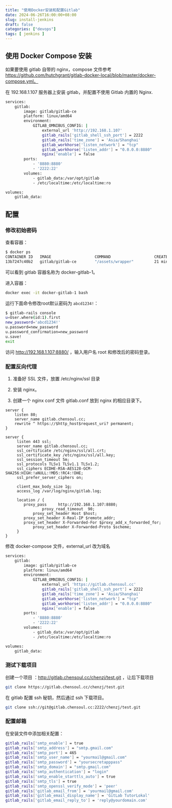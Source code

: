 ```yaml
---
title: "使用Docker安装和配置Gitlab"
date: 2024-06-26T16:00:00+08:00
slug: install-jenkins
draft: false
categories: ["devops"]
tags: [ jenkins ]
---
```


## 使用 Docker Compose 安装

如果要使用 gitlab 自带的 nginx，compose 文件参考 https://github.com/hutchgrant/gitlab-docker-local/blob/master/docker-compose.yml。



在 192.168.1.107 服务器上安装 gitlab，并配置不使用 Gitlab 内置的 Nginx.

```bash
services:
    gitlab:
        image: gitlab/gitlab-ce
        platform: linux/amd64
        environment:
            GITLAB_OMNIBUS_CONFIG: |
                external_url 'http://192.168.1.107'
                gitlab_rails['gitlab_shell_ssh_port'] = 2222
                gitlab_rails['time_zone'] = 'Asia/Shanghai'
                gitlab_workhorse['listen_network'] = "tcp"
                gitlab_workhorse['listen_addr'] = "0.0.0.0:8880"
                nginx['enable'] = false
        ports:
            - '8880:8880'
            - '2222:22'
        volumes:
            - gitlab_data:/var/opt/gitlab
            - /etc/localtime:/etc/localtime:ro

volumes:
    gitlab_data:
```

## 配置

### 修改初始密码

查看容器：

```bash
$ docker ps
CONTAINER ID   IMAGE                   COMMAND                   CREATED          STATUS                    PORTS                                                                                               NAMES
13b7247c40b2   gitlab/gitlab-ce        "/assets/wrapper"         21 minutes ago   Up 17 minutes (healthy)   80/tcp, 443/tcp, 0.0.0.0:8880->8880/tcp, :::8880->8880/tcp, 0.0.0.0:2222->22/tcp, :::2222->22/tcp   docker-gitlab-1
```

可以看到 gitlab 容器名称为 docker-gitlab-1。

进入容器：

```bash
docker exec -it docker-gitlab-1 bash
```

运行下面命令修改root默认密码为 `abcd1234!`：

```bash
$ gitlab-rails console
u=User.where(id:1).first
new_password='abcd1234!'
u.password=new_password
u.password_confirmation=new_password
u.save!
exit
```

访问 http://192.168.1.107:8880/ ，输入用户名 root 和修改后的密码登录。

### 配置反向代理

1. 准备好 SSL 文件，放置 /etc/nginx/ssl 目录
2. 安装 nginx。

3. 创建一个 nginx conf 文件 gitlab.conf 放到 nginx 的相应目录下。

```nginx
server {
    listen 80;
    server_name gitlab.chensoul.cc;
    rewrite ^ https://$http_host$request_uri? permanent;
}

server {
     listen 443 ssl;
     server_name gitlab.chensoul.cc;
     ssl_certificate /etc/nginx/ssl/all.crt;
     ssl_certificate_key /etc/nginx/ssl/all.key;
     ssl_session_timeout 5m;
     ssl_protocols TLSv1 TLSv1.1 TLSv1.2;
     ssl_ciphers ECDHE-RSA-AES128-GCM-SHA256:HIGH:!aNULL:!MD5:!RC4:!DHE;
     ssl_prefer_server_ciphers on;

     client_max_body_size 1g;
     access_log /var/log/nginx/gitlab.log;

     location / {
        proxy_pass     http://192.168.1.107:8880;
				proxy_read_timeout  90;
    		proxy_set_header Host $host;
        proxy_set_header X-Real-IP $remote_addr;
        proxy_set_header X-Forwarded-For $proxy_add_x_forwarded_for;
    		proxy_set_header X-Forwarded-Proto $scheme;
     }
}
```

修改 docker-compose 文件，external_url 改为域名

```bash
services:
    gitlab:
        image: gitlab/gitlab-ce
        platform: linux/amd64
        environment:
            GITLAB_OMNIBUS_CONFIG: |
                external_url 'https://gitlab.chensoul.cc'
                gitlab_rails['gitlab_shell_ssh_port'] = 2222
                gitlab_rails['time_zone'] = 'Asia/Shanghai'
                gitlab_workhorse['listen_network'] = "tcp"
                gitlab_workhorse['listen_addr'] = "0.0.0.0:8880"
                nginx['enable'] = false
        ports:
            - '8880:8880'
            - '2222:22'
        volumes:
            - gitlab_data:/var/opt/gitlab
            - /etc/localtime:/etc/localtime:ro

volumes:
    gitlab_data:
```



### 测试下载项目

创建一个项目 ：http://gitlab.chensoul.cc/chenzj/test.git ，让后下载项目

```bash
git clone https://gitlab.chensoul.cc/chenzj/test.git
```

在 gitlab 配置 ssh 秘钥，然后通过 ssh 下载项目。

```bash
git clone ssh://git@gitlab.chensoul.cc:2222/chenzj/test.git
```

### 配置邮箱

在安装文件中添加相关配置：

```bash
gitlab_rails['smtp_enable'] = true
gitlab_rails['smtp_address'] = "smtp.gmail.com"
gitlab_rails['smtp_port'] = 465
gitlab_rails['smtp_user_name'] = "yourmail@gmail.com"
gitlab_rails['smtp_password'] = "yoursecretapppass"
gitlab_rails['smtp_domain'] = "smtp.gmail.com"
gitlab_rails['smtp_authentication'] = "login"
gitlab_rails['smtp_enable_starttls_auto'] = true
gitlab_rails['smtp_tls'] = true
gitlab_rails['smtp_openssl_verify_mode'] = 'peer'
gitlab_rails['gitlab_email_from'] = 'yourmail@gmail.com'
gitlab_rails['gitlab_email_display_name'] = 'GitLab TutorLokal'
gitlab_rails['gitlab_email_reply_to'] = 'reply@yourdomain.com'
```
